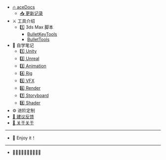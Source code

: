 <!--
 * @Description: 
 * @Author: Bullet.S
 * @Date: 2019-12-16 10:09:48
 * @LastEditors  : Bullet.S
 * @LastEditTime : 2019-12-19 01:47:49
 * @Email: animator.bullet@foxmail.com
 -->

- [🔥 aceDocs](Home.md)
    - [📥 更新记录](Update.md)
- ⚔️ 工具介绍
    - 1️⃣ 3ds Max 脚本
        - [BulletKeyTools](tools/BulletKeyTools.md)
        - [BulletTools](tools/BulletTools.md)
- 🔖 自学笔记
    - [1️⃣ Unity](notes/Unity.md)
    - [2️⃣ Unreal](notes/Unreal.md)
    - [3️⃣ Animation](notes/Animation.md)
    - [4️⃣ Rig](notes/Rig.md)
    - [5️⃣ VFX](notes/VFX.md)
    - [6️⃣ Render](notes/Render.md)
    - [7️⃣ Storyboard](notes/Storyboard.md)
    - [8️⃣ Shader](notes/Shader.md)
- ⚙️ 进阶定制
- [💭 建议反馈](Issues.md)
- [💊 关于关于](About.md)

---
- 🎉 Enjoy it！
---
- 💠💠💠💠💠💠💠💠💠💠